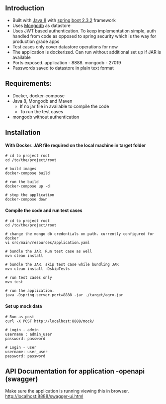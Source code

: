 ## Introduction
* Built with [Java 8](https://java.com/en/download/) with [spring boot 2.3.2](https://spring.io/projects/spring-boot) framework
* Uses [Mongodb](https://www.mongodb.com/) as datastore
* Uses JWT based authentication. To keep implementation simple, auth handled from code as opposed to spring security which is the way for production grade apps
* Test cases only cover datastore operations for now
* The application is dockerized. Can run without additional set up if JAR is available
* Ports exposed. application - 8888. mongodb - 27019
* Passwords saved to datastore in plain text format


## Requirements:
* Docker, docker-compose
* Java 8, Mongodb and Maven
    * If no jar file in available to compile the code
    * To run the test cases
* mongodb without authentication

## Installation
#### With Docker. JAR file required on the local machine in target folder
```
# cd to project root
cd /to/the/project/root

# build images
docker-compose build

# run the build
docker-compose up -d

# stop the application
docker-compose down
```

#### Compile the code and run test cases
```
# cd to project root
cd /to/the/project/root

# change the mongo db credentials on path. currently configured for docker
vi src/main/resources/application.yaml

# bundle the JAR. Run test case as well 
mvn clean install

# bundle the JAR. skip test case while bundling JAR
mvn clean install -DskipTests

# run test cases only
mvn test

# run the application. 
java -Dspring.server.port=8888 -jar ./target/agro.jar
```


#### Set up mock data
```
# Run as post
curl -X POST http://localhost:8888/mock/

# Login - admin
username : admin_user
password: password

# Login - user
username: user_user
password: password
```


## API Documentation for application -openapi (swagger)
Make sure the application is running viewing this in browser.
[http://localhost:8888/swagger-ui.html](http://localhost:8888/swagger-ui.html)
